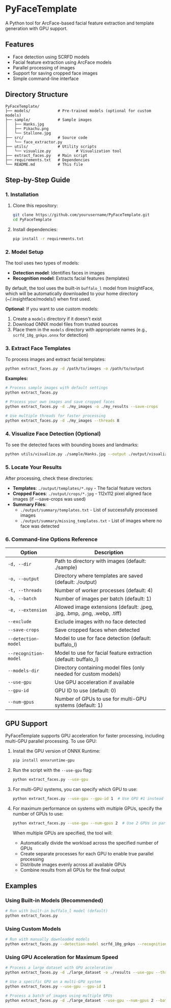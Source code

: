 # PyFaceTemplate

A Python tool for ArcFace-based facial feature extraction and template generation with GPU support.

## Features

- Face detection using SCRFD models
- Facial feature extraction using ArcFace models
- Parallel processing of images
- Support for saving cropped face images
- Simple command-line interface

## Directory Structure

```
PyFaceTemplate/
├── models/            # Pre-trained models (optional for custom models)
├── sample/            # Sample images
│   ├── Hanks.jpg
│   ├── Pikachu.png
│   └── Stallone.jpg
├── src/               # Source code
│   └── face_extractor.py
├── utils/             # Utility scripts
│   └── visualize.py           # Visualization tool
├── extract_faces.py   # Main script
├── requirements.txt   # Dependencies
└── README.md          # This file
```

## Step-by-Step Guide

### 1. Installation

1. Clone this repository:
   ```bash
   git clone https://github.com/yourusername/PyFaceTemplate.git
   cd PyFaceTemplate
   ```

2. Install dependencies:
   ```bash
   pip install -r requirements.txt
   ```

### 2. Model Setup

The tool uses two types of models:
- **Detection model**: Identifies faces in images
- **Recognition model**: Extracts facial features (templates)

By default, the tool uses the built-in `buffalo_l` model from InsightFace, which will be automatically downloaded to your home directory (~/.insightface/models/) when first used.

**Optional**: If you want to use custom models:
1. Create a `models` directory if it doesn't exist
2. Download ONNX model files from trusted sources
3. Place them in the `models` directory with appropriate names (e.g., `scrfd_10g_gnkps.onnx` for detection)

### 3. Extract Face Templates

To process images and extract facial templates:

```bash
python extract_faces.py -d /path/to/images -o /path/to/output
```

**Examples:**

```bash
# Process sample images with default settings
python extract_faces.py

# Process your own images and save cropped faces
python extract_faces.py -d ./my_images -o ./my_results --save-crops

# Use multiple threads for faster processing
python extract_faces.py -d ./my_images --threads 8
```

### 4. Visualize Face Detection (Optional)

To see the detected faces with bounding boxes and landmarks:

```bash
python utils/visualize.py ./sample/Hanks.jpg --output ./output/visualization.jpg
```

### 5. Locate Your Results

After processing, check these directories:

- **Templates**: `./output/templates/*.npy` - The facial feature vectors
- **Cropped Faces**: `./output/crops/*.jpg` - 112x112 pixel aligned face images (if --save-crops was used)
- **Summary Files**: 
  - `./output/summary/templates.txt` - List of successfully processed images
  - `./output/summary/missing_templates.txt` - List of images where no face was detected

### 6. Command-line Options Reference

| Option | Description |
|--------|-------------|
| `-d, --dir` | Path to directory with images (default: ./sample) |
| `-o, --output` | Directory where templates are saved (default: ./output) |
| `-t, --threads` | Number of worker processes (default: 4) |
| `-b, --batch` | Number of images per batch (default: 1) |
| `-e, --extension` | Allowed image extensions (default: .jpeg, .jpg, .bmp, .png, .webp, .tiff) |
| `--exclude` | Exclude images with no face detected |
| `--save-crops` | Save cropped faces when detected |
| `--detection-model` | Model to use for face detection (default: buffalo_l) |
| `--recognition-model` | Model to use for facial feature extraction (default: buffalo_l) |
| `--models-dir` | Directory containing model files (only needed for custom models) |
| `--use-gpu` | Use GPU acceleration if available |
| `--gpu-id` | GPU ID to use (default: 0) |
| `--num-gpus` | Number of GPUs to use for multi-GPU systems (default: 1) |



## GPU Support

PyFaceTemplate supports GPU acceleration for faster processing, including multi-GPU parallel processing. To use GPU:

1. Install the GPU version of ONNX Runtime:
   ```bash
   pip install onnxruntime-gpu
   ```

2. Run the script with the `--use-gpu` flag:
   ```bash
   python extract_faces.py --use-gpu
   ```

3. For multi-GPU systems, you can specify which GPU to use:
   ```bash
   python extract_faces.py --use-gpu --gpu-id 1  # Use GPU #1 instead of #0
   ```

4. For maximum performance on systems with multiple GPUs, specify the number of GPUs to use:
   ```bash
   python extract_faces.py --use-gpu --num-gpus 2  # Use 2 GPUs in parallel
   ```
   
   When multiple GPUs are specified, the tool will:
   - Automatically divide the workload across the specified number of GPUs
   - Create separate processes for each GPU to enable true parallel processing
   - Distribute images evenly across all available GPUs
   - Combine results from all GPUs for the final output

## Examples

### Using Built-in Models (Recommended)

```bash
# Run with built-in buffalo_l model (default)
python extract_faces.py
```

### Using Custom Models

```bash
# Run with manually downloaded models
python extract_faces.py --detection-model scrfd_10g_gnkps --recognition-model glintr100 --models-dir ./models
```

### Using GPU Acceleration for Maximum Speed

```bash
# Process a large dataset with GPU acceleration
python extract_faces.py -d ./large_dataset -o ./results --use-gpu --threads 8

# Use a specific GPU on a multi-GPU system
python extract_faces.py --use-gpu --gpu-id 1

# Process a batch of images using multiple GPUs
python extract_faces.py -d ./large_dataset --use-gpu --num-gpus 2 --batch 16
```

